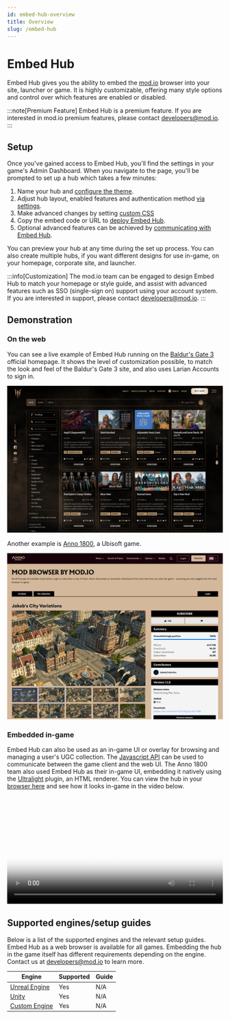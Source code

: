 ```yaml
---
id: embed-hub-overview
title: Overview
slug: /embed-hub
---
```


# Embed Hub

Embed Hub gives you the ability to embed the [mod.io](https://mod.io/) browser into your site, launcher or game. It is highly customizable, offering many style options and control over which features are enabled or disabled.

:::note[Premium Feature]
Embed Hub is a premium feature. If you are interested in mod.io premium features, please contact developers@mod.io.
:::

## Setup

Once you've gained access to Embed Hub, you'll find the settings in your game's Admin Dashboard. When you navigate to the page, you'll be prompted to set up a hub which takes a few minutes:

1. Name your hub and [configure the theme](/embed-hub/theme).
2. Adjust hub layout, enabled features and authentication method [via settings](/embed-hub/settings).
3. Make advanced changes by setting [custom CSS](/embed-hub/custom-css)
4. Copy the embed code or URL to [deploy Embed Hub](/embed-hub/deployment).
5. Optional advanced features can be achieved by [communicating with Embed Hub](/embed-hub/communication).

You can preview your hub at any time during the set up process. You can also create multiple hubs, if you want different designs for use in-game, on your homepage, corporate site, and launcher.

:::info[Customization]
The mod.io team can be engaged to design Embed Hub to match your homepage or style guide, and assist with advanced features such as SSO (single-sign on) support using your account system. If you are interested in support, please contact developers@mod.io.
:::

## Demonstration

### On the web

You can see a live example of Embed Hub running on the [Baldur's Gate 3](https://baldursgate3.game/mods#/) official homepage. It shows the level of customization possible, to match the look and feel of the Baldur's Gate 3 site, and also uses Larian Accounts to sign in.

![Baldur's Gate 3 embed hub](img/embed_hub_demo_baldurs_gate_3.png)

Another example is [Anno 1800](https://www.anno-union.com/mods/), a Ubisoft game.

![Anno 1800 embed hub](img/embed_hub_demo_anno_1800.png)

### Embedded in-game

Embed Hub can also be used as an in-game UI or overlay for browsing and managing a user's UGC collection. The [Javascript API](/embed-hub/communication#javascript-api) can be used to communicate between the game client and the web UI. The Anno 1800 team also used Embed Hub as their in-game UI, embedding it natively using the [Ultralight](https://ultralig.ht) plugin, an HTML renderer. You can view the hub in your [browser here](https://anno1800.modhub.io/) and see how it looks in-game in the video below.

<video width="100%" height="auto" controls poster="/video/embed_hub_demo_anno_1800_poster.jpg">
  <source src="/video/embed_hub_demo_anno_1800.mp4" type="video/mp4" />
</video>

## Supported engines/setup guides

Below is a list of the supported engines and the relevant setup guides. Embed Hub as a web browser is available for all games. Embedding the hub in the game itself has different requirements depending on the engine. Contact us at developers@mod.io to learn more.

| Engine    | Supported | Guide |
| -------- | ------- | ------- |
| [Unreal Engine](/unreal)  | Yes    | N/A   |
| [Unity](/unity) | Yes    | N/A   |
| [Custom Engine](/cppsdk)   | Yes    | N/A   |
